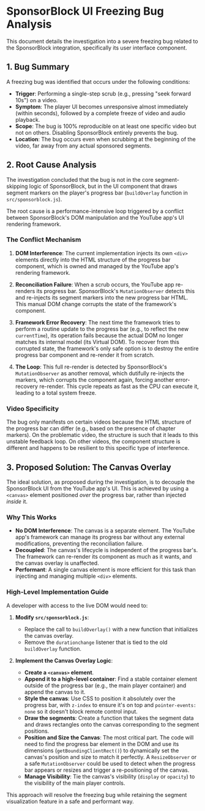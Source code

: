 # SponsorBlock UI Freezing Bug Analysis

This document details the investigation into a severe freezing bug related to the SponsorBlock integration, specifically its user interface component.

## 1. Bug Summary

A freezing bug was identified that occurs under the following conditions:

- **Trigger**: Performing a single-step scrub (e.g., pressing "seek forward 10s") on a video.
- **Symptom**: The player UI becomes unresponsive almost immediately (within seconds), followed by a complete freeze of video and audio playback.
- **Scope**: The bug is 100% reproducible on at least one specific video but not on others. Disabling SponsorBlock entirely prevents the bug.
- **Location**: The bug occurs even when scrubbing at the beginning of the video, far away from any actual sponsored segments.

## 2. Root Cause Analysis

The investigation concluded that the bug is not in the core segment-skipping logic of SponsorBlock, but in the UI component that draws segment markers on the player's progress bar (`buildOverlay` function in `src/sponsorblock.js`).

The root cause is a performance-intensive loop triggered by a conflict between SponsorBlock's DOM manipulation and the YouTube app's UI rendering framework.

### The Conflict Mechanism

1.  **DOM Interference**: The current implementation injects its own `<div>` elements directly into the HTML structure of the progress bar component, which is owned and managed by the YouTube app's rendering framework.

2.  **Reconciliation Failure**: When a scrub occurs, the YouTube app re-renders its progress bar. SponsorBlock's `MutationObserver` detects this and re-injects its segment markers into the new progress bar HTML. This manual DOM change corrupts the state of the framework's component.

3.  **Framework Error Recovery**: The next time the framework tries to perform a routine update to the progress bar (e.g., to reflect the new `currentTime`), its operation fails because the actual DOM no longer matches its internal model (its Virtual DOM). To recover from this corrupted state, the framework's only safe option is to destroy the entire progress bar component and re-render it from scratch.

4.  **The Loop**: This full re-render is detected by SponsorBlock's `MutationObserver` as another removal, which dutifully re-injects the markers, which corrupts the component again, forcing another error-recovery re-render. This cycle repeats as fast as the CPU can execute it, leading to a total system freeze.

### Video Specificity

The bug only manifests on certain videos because the HTML structure of the progress bar can differ (e.g., based on the presence of chapter markers). On the problematic video, the structure is such that it leads to this unstable feedback loop. On other videos, the component structure is different and happens to be resilient to this specific type of interference.

## 3. Proposed Solution: The Canvas Overlay

The ideal solution, as proposed during the investigation, is to decouple the SponsorBlock UI from the YouTube app's UI. This is achieved by using a `<canvas>` element positioned _over_ the progress bar, rather than injected _inside_ it.

### Why This Works

- **No DOM Interference**: The canvas is a separate element. The YouTube app's framework can manage its progress bar without any external modifications, preventing the reconciliation failure.
- **Decoupled**: The canvas's lifecycle is independent of the progress bar's. The framework can re-render its component as much as it wants, and the canvas overlay is unaffected.
- **Performant**: A single canvas element is more efficient for this task than injecting and managing multiple `<div>` elements.

### High-Level Implementation Guide

A developer with access to the live DOM would need to:

1.  **Modify `src/sponsorblock.js`**:

    - Replace the call to `buildOverlay()` with a new function that initializes the canvas overlay.
    - Remove the `durationchange` listener that is tied to the old `buildOverlay` function.

2.  **Implement the Canvas Overlay Logic**:
    - **Create a `<canvas>` element**.
    - **Append it to a high-level container**: Find a stable container element outside of the progress bar (e.g., the main player container) and append the canvas to it.
    - **Style the canvas**: Use CSS to position it absolutely over the progress bar, with `z-index` to ensure it's on top and `pointer-events: none` so it doesn't block remote control input.
    - **Draw the segments**: Create a function that takes the segment data and draws rectangles onto the canvas corresponding to the segment positions.
    - **Position and Size the Canvas**: The most critical part. The code will need to find the progress bar element in the DOM and use its dimensions (`getBoundingClientRect()`) to dynamically set the canvas's position and size to match it perfectly. A `ResizeObserver` or a safe `MutationObserver` could be used to detect when the progress bar appears or resizes and trigger a re-positioning of the canvas.
    - **Manage Visibility**: Tie the canvas's visibility (`display` or `opacity`) to the visibility of the main player controls.

This approach will resolve the freezing bug while retaining the segment visualization feature in a safe and performant way.
